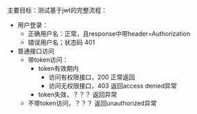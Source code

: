 主要目标：测试基于jwt的完整流程：
- 用户登录：
  - 正确用户名：正常，且response中带header=Authorization
  - 错误用户名；状态码 401
- 普通接口访问
  - 带token访问：
    - token有效期内
      - 访问有权限接口，200 正常返回
      - 访问无权限接口，403 返回access denied异常
    - token失效，？？？ 返回异常
  - 不带token访问，？？？ 返回unauthorized异常
